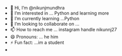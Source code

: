 - 👋 Hi, I’m @nikunjmundhra
- 👀 I’m interested in ... Python and learning more
- 🌱 I’m currently learning ...Python
- 💞️ I’m looking to collaborate on ...
- 📫 How to reach me ... instagram handle nikunnj27
- 😄 Pronouns: ... he him
- ⚡ Fun fact: ...im a student
- 

<!---
nikunjmundhra/nikunjmundhra is a ✨ special ✨ repository because its `README.md` (this file) appears on your GitHub profile.
You can click the Preview link to take a look at your changes.
--->
